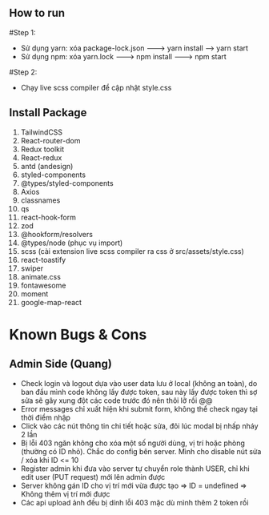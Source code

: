 ## How to run
#Step 1:
- Sử dụng yarn: xóa package-lock.json ---> yarn install --> yarn start
- Sử dụng npm: xóa yarn.lock ---> npm install ---> npm start

#Step 2:
- Chạy live scss compiler để cập nhật style.css

## Install Package
1. TailwindCSS
2. React-router-dom
3. Redux toolkit
4. React-redux
5. antd (andesign)
6. styled-components
7. @types/styled-components
8. Axios
9. classnames
10. qs
11. react-hook-form
12. zod
13. @hookform/resolvers
14. @types/node (phục vụ import)
15. scss (cài extension live scss compiler ra css ở src/assets/style.css)
16. react-toastify
17. swiper
18. animate.css
19. fontawesome
20. moment
21. google-map-react

# Known Bugs & Cons
## Admin Side (Quang)
- Check login và logout dựa vào user data lưu ở local (không an toàn), do ban đầu mình code không lấy được token, sau này lấy được token thì sợ sửa sẽ gây xung đột các code trước đó nên thôi lỡ rồi @@
- Error messages chỉ xuất hiện khi submit form, không thể check ngay tại thời điểm nhập
- Click vào các nút thông tin chi tiết hoặc sửa, đôi lúc modal bị nhấp nháy 2 lần
- Bị lỗi 403 ngăn không cho xóa một số người dùng, vị trí hoặc phòng (thường có ID nhỏ). Chắc do config bên server. Mình cho disable nút sửa / xóa khi ID <= 10
- Register admin khi đưa vào server tự chuyển role thành USER, chỉ khi edit user (PUT request) mới lên admin được
- Server không gán ID cho vị trí mới vừa được tạo => ID = undefined => Không thêm vị trí mới được
- Các api upload ảnh đều bị dính lỗi 403 mặc dù mình thêm 2 token rồi 
